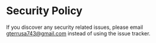 # Security Policy

If you discover any security related issues, please email gterrusa743@gmail.com instead of using the issue tracker.
